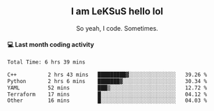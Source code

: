 <h2 align="center">I am LeKSuS hello lol</h2>
<p align="center">So yeah, I code. Sometimes.</p>

#### :computer: Last month coding activity
<!--START_SECTION:waka-->

```txt
Total Time: 6 hrs 39 mins

C++          2 hrs 43 mins   █████████▓░░░░░░░░░░░░░░░   39.26 %
Python       2 hrs 6 mins    ███████▓░░░░░░░░░░░░░░░░░   30.34 %
YAML         52 mins         ███▒░░░░░░░░░░░░░░░░░░░░░   12.72 %
Terraform    17 mins         █░░░░░░░░░░░░░░░░░░░░░░░░   04.12 %
Other        16 mins         █░░░░░░░░░░░░░░░░░░░░░░░░   04.03 %
```

<!--END_SECTION:waka-->
